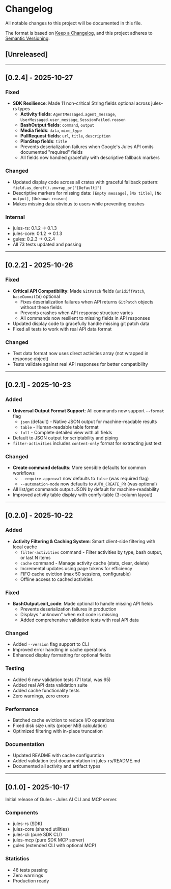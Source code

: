 # Changelog

All notable changes to this project will be documented in this file.

The format is based on [Keep a Changelog](https://keepachangelog.com/en/1.0.0/),
and this project adheres to [Semantic Versioning](https://semver.org/spec/v2.0.0.html).

## [Unreleased]

---

## [0.2.4] - 2025-10-27

### Fixed
- **SDK Resilience**: Made 11 non-critical String fields optional across jules-rs types
  - **Activity fields**: `AgentMessaged.agent_message`, `UserMessaged.user_message`, `SessionFailed.reason`
  - **BashOutput fields**: `command`, `output`
  - **Media fields**: `data`, `mime_type`
  - **PullRequest fields**: `url`, `title`, `description`
  - **PlanStep fields**: `title`
  - Prevents deserialization failures when Google's Jules API omits documented "required" fields
  - All fields now handled gracefully with descriptive fallback markers

### Changed
- Updated display code across all crates with graceful fallback pattern: `field.as_deref().unwrap_or("[Default]")`
- Descriptive markers for missing data: `[Empty message]`, `[No title]`, `[No output]`, `[Unknown reason]`
- Makes missing data obvious to users while preventing crashes

### Internal
- jules-rs: 0.1.2 → 0.1.3
- jules-core: 0.1.2 → 0.1.3
- gules: 0.2.3 → 0.2.4
- All 73 tests updated and passing

---

## [0.2.2] - 2025-10-26

### Fixed
- **Critical API Compatibility**: Made `GitPatch` fields (`unidiffPatch`, `baseCommitId`) optional
  - Fixes deserialization failures when API returns `GitPatch` objects without these fields
  - Prevents crashes when API response structure varies
  - All commands now resilient to missing fields in API responses
- Updated display code to gracefully handle missing git patch data
- Fixed all tests to work with real API data format

### Changed
- Test data format now uses direct activities array (not wrapped in response object)
- Tests validate against real API responses for better compatibility

---

## [0.2.1] - 2025-10-23

### Added
- **Universal Output Format Support**: All commands now support `--format` flag
  - `json` (default) - Native JSON output for machine-readable results
  - `table` - Human-readable table format
  - `full` - Complete detailed view with all fields
- Default to JSON output for scriptability and piping
- `filter-activities` includes `content-only` format for extracting just text

### Changed
- **Create command defaults**: More sensible defaults for common workflows
  - `--require-approval` now defaults to `false` (was required flag)
  - `--automation-mode` now defaults to `AUTO_CREATE_PR` (was optional)
- All list/get commands output JSON by default for machine-readability
- Improved activity table display with comfy-table (3-column layout)

---

## [0.2.0] - 2025-10-22

### Added
- **Activity Filtering & Caching System**: Smart client-side filtering with local cache
  - `filter-activities` command - Filter activities by type, bash output, or last N items
  - `cache` command - Manage activity cache (stats, clear, delete)
  - Incremental updates using page tokens for efficiency
  - FIFO cache eviction (max 50 sessions, configurable)
  - Offline access to cached activities

### Fixed
- **BashOutput.exit_code**: Made optional to handle missing API fields
  - Prevents deserialization failures in production
  - Displays "unknown" when exit code is missing
  - Added comprehensive validation tests with real API data

### Changed
- Added `--version` flag support to CLI
- Improved error handling in cache operations
- Enhanced display formatting for optional fields

### Testing
- Added 6 new validation tests (71 total, was 65)
- Added real API data validation suite
- Added cache functionality tests
- Zero warnings, zero errors

### Performance
- Batched cache eviction to reduce I/O operations
- Fixed disk size units (proper MiB calculation)
- Optimized filtering with in-place truncation

### Documentation
- Updated README with cache configuration
- Added validation test documentation in jules-rs/README.md
- Documented all activity and artifact types

---

## [0.1.0] - 2025-10-17

Initial release of Gules - Jules AI CLI and MCP server.

### Components
- jules-rs (SDK)
- jules-core (shared utilities)
- jules-cli (pure SDK CLI)
- jules-mcp (pure SDK MCP server)
- gules (extended CLI with optional MCP)

### Statistics
- 46 tests passing
- Zero warnings
- Production ready
